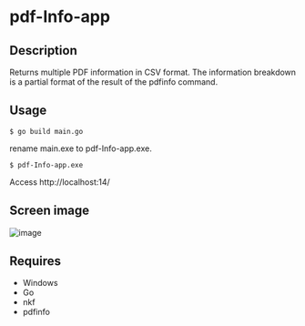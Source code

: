 # pdf-Info-app 

## Description  
Returns multiple PDF information in CSV format. The information breakdown is a partial format of the result of the pdfinfo command.  

## Usage  
```
$ go build main.go
```
rename main.exe to pdf-Info-app.exe.
```
$ pdf-Info-app.exe
```

Access http://localhost:14/

## Screen image  
![image](https://user-images.githubusercontent.com/10069642/86309932-d0d4b900-bc57-11ea-8a7a-f63ea82e4ed6.png)  

## Requires  
- Windows
- Go
- nkf
- pdfinfo
